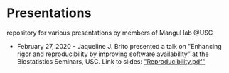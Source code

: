 # Presentations
repository for various presentations by members of Mangul lab @USC


* February 27, 2020 - Jaqueline J. Brito presented a talk on "Enhancing rigor and reproducibility by improving software availability” at the Biostatistics Seminars, USC. Link to slides: ["Reproducibility.pdf"](https://github.com/Mangul-Lab-USC/presentations/blob/master/Reproducibility.pdf)
